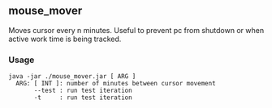 ## mouse_mover 
Moves cursor every n minutes. Useful to prevent pc from shutdown or when active work time is being tracked. 

### Usage
```
java -jar ./mouse_mover.jar [ ARG ]
  ARG: [ INT ]: number of minutes between cursor movement
       --test : run test iteration
       -t     : run test iteration
```

